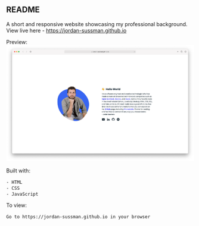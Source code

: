 ## README
A short and responsive website showcasing my professional background.
<br>
View live here - https://jordan-sussman.github.io

Preview:
![](assets/img/website_screenshot.png)

Built with:
```
- HTML
- CSS
- JavaScript
```
To view:
```
Go to https://jordan-sussman.github.io in your browser
```
